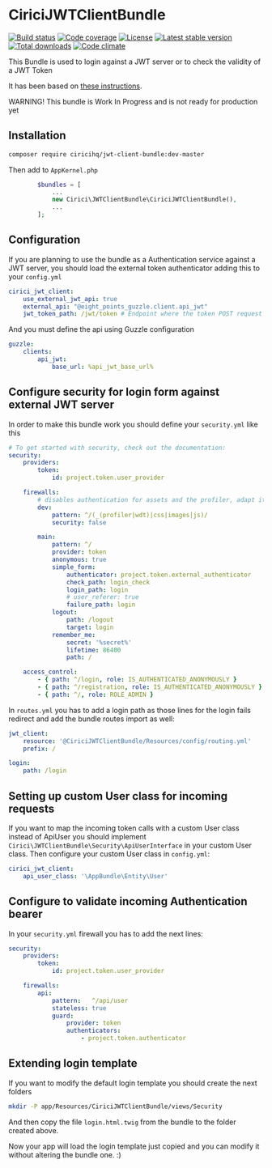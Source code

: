 CiriciJWTClientBundle
=====================

[![Build status][build svg]][build status]
[![Code coverage][coverage svg]][coverage]
[![License][license svg]][license]
[![Latest stable version][releases svg]][releases]
[![Total downloads][downloads svg]][downloads]
[![Code climate][climate svg]][climate]

This Bundle is used to login against a JWT server or to check the validity of a JWT Token

It has been based on [these instructions][instructions].

WARNING! This bundle is Work In Progress and is not ready for production yet

## Installation

```bash
composer require ciricihq/jwt-client-bundle:dev-master
```

Then add to `AppKernel.php`

```php
        $bundles = [
            ...
            new Cirici\JWTClientBundle\CiriciJWTClientBundle(),
            ...
        ];
```

## Configuration

If you are planning to use the bundle as a Authentication service against a JWT server,
you should load the external token authenticator adding this to your `config.yml`

```yaml
cirici_jwt_client:
    use_external_jwt_api: true
    external_api: "@eight_points_guzzle.client.api_jwt"
    jwt_token_path: /jwt/token # Endpoint where the token POST request will be done
```

And you must define the api using Guzzle configuration

```yaml
guzzle:
    clients:
        api_jwt:
            base_url: %api_jwt_base_url%
```

## Configure security for login form against external JWT server

In order to make this bundle work you should define your `security.yml` like this

```yaml
# To get started with security, check out the documentation:
security:
    providers:
        token:
            id: project.token.user_provider

    firewalls:
        # disables authentication for assets and the profiler, adapt it according to your needs
        dev:
            pattern: ^/(_(profiler|wdt)|css|images|js)/
            security: false

        main:
            pattern: ^/
            provider: token
            anonymous: true
            simple_form:
                authenticator: project.token.external_authenticator
                check_path: login_check
                login_path: login
                # user_referer: true
                failure_path: login
            logout:
                path: /logout
                target: login
            remember_me:
                secret: '%secret%'
                lifetime: 86400
                path: /

    access_control:
        - { path: ^/login, role: IS_AUTHENTICATED_ANONYMOUSLY }
        - { path: ^/registration, role: IS_AUTHENTICATED_ANONYMOUSLY }
        - { path: ^/, role: ROLE_ADMIN }
```

In `routes.yml` you has to add a login path as those lines for the login fails redirect and add
the bundle routes import as well:

```yaml
jwt_client:
    resource: '@CiriciJWTClientBundle/Resources/config/routing.yml'
    prefix: /

login:
    path: /login
```

## Setting up custom User class for incoming requests

If you want to map the incoming token calls with a custom User class instead of ApiUser you should implement `Cirici\JWTClientBundle\Security\ApiUserInterface` in your custom User class.
Then configure your custom User class in `config.yml`:

```yaml
cirici_jwt_client:
    api_user_class: '\AppBundle\Entity\User'
```

## Configure to validate incoming Authentication bearer

In your `security.yml` firewall you has to add the next lines:

```yaml
security:
    providers:
        token:
            id: project.token.user_provider

    firewalls:
        api:
            pattern:   ^/api/user
            stateless: true
            guard:
                provider: token
                authenticators:
                    - project.token.authenticator
```

## Extending login template

If you want to modify the default login template you should create the next folders

```bash
mkdir -P app/Resources/CiriciJWTClientBundle/views/Security
```

And then copy the file `login.html.twig` from the bundle to the folder created above.

Now your app will load the login template just copied and you can modify it without altering the bundle one. :)

[build status]: https://travis-ci.org/ciricihq/CiriciJWTClientBundle
[coverage]: https://codecov.io/gh/ciricihq/CiriciJWTClientBundle
[license]: https://github.com/ciricihq/CiriciJWTClientBundle/blob/master/LICENSE.md
[releases]: https://github.com/ciricihq/CiriciJWTClientBundle/releases
[downloads]: https://packagist.org/packages/ciricihq/CiriciJWTClientBundle
[climate]: https://codeclimate.com/github/ciricihq/CiriciJWTClientBundle

[build svg]: https://img.shields.io/travis/ciricihq/CiriciJWTClientBundle/master.svg?style=flat-square
[coverage svg]: https://img.shields.io/codecov/c/github/ciricihq/CiriciJWTClientBundle/master.svg?style=flat-square
[license svg]: https://img.shields.io/github/license/ciricihq/CiriciJWTClientBundle.svg?style=flat-square
[releases svg]: https://img.shields.io/github/release/ciricihq/CiriciJWTClientBundle.svg?style=flat-square
[downloads svg]: https://img.shields.io/packagist/dt/ciricihq/CiriciJWTClientBundle.svg?style=flat-square
[climate svg]: https://img.shields.io/codeclimate/github/ciricihq/CiriciJWTClientBundle.svg?style=flat-square

[instructions]: http://ypereirareis.github.io/blog/2016/03/16/symfony-lexikjwtauthenticationbundle-client-user-authenticator-provider/
